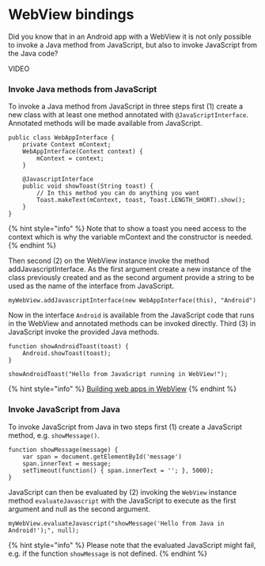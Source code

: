 # WebView bindings

Did you know that in an Android app with a WebView it is not only possible to invoke a Java method from JavaScript, but also to invoke JavaScript from the Java code?

VIDEO

### Invoke Java methods from JavaScript

To invoke a Java method from JavaScript in three steps first \(1\) create a new class with at least one method annotated with `@JavaScriptInterface`. Annotated methods will be made available from JavaScript.

```text
public class WebAppInterface {
    private Context mContext;
    WebAppInterface(Context context) {
        mContext = context;
    }

    @JavascriptInterface
    public void showToast(String toast) {
        // In this method you can do anything you want
        Toast.makeText(mContext, toast, Toast.LENGTH_SHORT).show();
    }
}
```

{% hint style="info" %}
Note that to show a toast you need access to the context which is why the variable mContext and the constructor is needed.
{% endhint %}

Then second \(2\) on the WebView instance invoke the method addJavascriptInterface. As the first argument create a new instance of the class previously created and as the second argument provide a string to be used as the name of the interface from JavaScript.

```text
myWebView.addJavascriptInterface(new WebAppInterface(this), "Android")
```

Now in the interface `Android` is available from the JavaScript code that runs in the WebView and annotated methods can be invoked directly. Third \(3\) in JavaScript invoke the provided Java methods.

```text
function showAndroidToast(toast) {
    Android.showToast(toast);
}

showAndroidToast("Hello from JavaScript running in WebView!");
```

{% hint style="info" %}
[Building web apps in WebView](https://developer.android.com/guide/webapps/webview#UsingJavaScript%20)
{% endhint %}

### Invoke JavaScript from Java

To invoke JavaScript from Java in two steps first \(1\) create a JavaScript method, e.g.  `showMessage()`.

```text
function showMessage(message) {
    var span = document.getElementById('message')
    span.innerText = message;
    setTimeout(function() { span.innerText = ''; }, 5000);
}
```

JavaScript can then be evaluated by \(2\) invoking the `WebView` instance method `evaluateJavascript` with the JavaScript to execute as the first argument and null as the second argument.

```text
myWebView.evaluateJavascript("showMessage('Hello from Java in Android!');", null);
```

{% hint style="info" %}
Please note that the evaluated JavaScript might fail, e.g. if the function `showMessage` is not defined.
{% endhint %}


